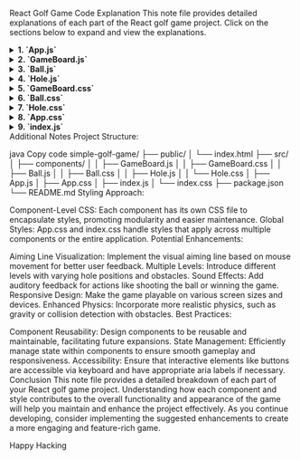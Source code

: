React Golf Game Code Explanation
This note file provides detailed explanations of each part of the React golf game project. Click on the sections below to expand and view the explanations.

<details> <summary><strong>1. `App.js`</strong></summary>
Purpose
App.js serves as the root component of the React application. It orchestrates the overall layout by incorporating other components like GameBoard.

Code Breakdown
javascript
Copy code
// src/App.js

import React from 'react';
import GameBoard from './components/GameBoard';
import './App.css';

function App() {
  return (
    <div className="App">
      <h1 style={{ textAlign: 'center' }}>Simple React Golf Game</h1>
      <GameBoard />
    </div>
  );
}

export default App;
Imports:

React: The core library for building React components.
GameBoard: The main game area component that contains the game logic and UI.
App.css: Styles specific to the App component.
Component Structure:

The App component returns a <div> with a class name App.
Inside the <div>, there's an <h1> element centered with the title "Simple React Golf Game".
The <GameBoard /> component is rendered, which encapsulates the main game functionality.
Export:

export default App; makes the App component available for import in other files, notably index.js.
Key Points
Serves as the entry point for rendering the game's UI.
Maintains a clean structure by delegating the game logic to the GameBoard component.
Applies global styles through App.css.
</details>
<details> <summary><strong>2. `GameBoard.js`</strong></summary>
Purpose
GameBoard.js is the core component that manages the game's state, user interactions, and renders the Ball and Hole components. It handles the mechanics of aiming, shooting the ball, and checking for win conditions.

Code Breakdown
javascript
Copy code
// src/components/GameBoard.js

import React, { useState } from 'react';
import Ball from './Ball';
import Hole from './Hole';
import './GameBoard.css';

const GameBoard = () => {
  const [ballPosition, setBallPosition] = useState({ x: 50, y: 300 });
  const [isAiming, setIsAiming] = useState(false);
  const [aim, setAim] = useState({ angle: 0, power: 0 });
  const [gameOver, setGameOver] = useState(false);

  const handleMouseDown = (e) => {
    setIsAiming(true);
  };

  const handleMouseUp = (e) => {
    if (isAiming) {
      const rect = e.target.getBoundingClientRect();
      const mouseX = e.clientX - rect.left;
      const mouseY = e.clientY - rect.top;
      const dx = mouseX - ballPosition.x;
      const dy = mouseY - ballPosition.y;
      const angle = Math.atan2(dy, dx);
      const power = Math.min(Math.sqrt(dx * dx + dy * dy) / 10, 50);

      setAim({ angle, power });
      setIsAiming(false);
      shootBall(angle, power);
    }
  };

  const shootBall = (angle, power) => {
    const velocity = {
      x: Math.cos(angle) * power,
      y: Math.sin(angle) * power,
    };

    const interval = setInterval(() => {
      setBallPosition((prev) => {
        const newX = prev.x + velocity.x * 0.1;
        const newY = prev.y + velocity.y * 0.1;

        velocity.x *= 0.98; // Apply friction to X velocity
        velocity.y *= 0.98; // Apply friction to Y velocity

        if (Math.abs(velocity.x) < 0.5 && Math.abs(velocity.y) < 0.5) {
          clearInterval(interval);
          checkWin(newX, newY);
          return { x: newX, y: newY };
        }

        return { x: newX, y: newY };
      });
    }, 20);
  };

  const checkWin = (x, y) => {
    const holeX = 450;
    const holeY = 300;
    const distance = Math.sqrt((x - holeX) ** 2 + (y - holeY) ** 2);
    if (distance < 20) {
      setGameOver(true);
    }
  };

  const resetGame = () => {
    setBallPosition({ x: 50, y: 300 });
    setGameOver(false);
  };

  return (
    <div
      className="game-board"
      onMouseDown={handleMouseDown}
      onMouseUp={handleMouseUp}
    >
      <Ball position={ballPosition} />
      <Hole />
      {gameOver && (
        <div className="game-over">
          <h2>You Win!</h2>
          <button onClick={resetGame}>Play Again</button>
        </div>
      )}
      {isAiming && (
        <div
          className="aim-line"
          style={{
            left: ballPosition.x,
            top: ballPosition.y,
            // Future implementation: Draw aiming line based on mouse position
          }}
        >
          {/* Optional: Implement aiming visuals */}
        </div>
      )}
    </div>
  );
};

export default GameBoard;
Imports:

React and useState: Core React library and state management hook.
Ball and Hole: Child components representing the ball and the hole.
GameBoard.css: Styles specific to the GameBoard component.
State Variables:

ballPosition: Tracks the current position of the ball (x and y coordinates).
isAiming: Boolean indicating whether the player is currently aiming.
aim: Object storing the angle and power of the shot.
gameOver: Boolean indicating whether the game has been won.
Event Handlers:

handleMouseDown: Activates aiming mode when the mouse is pressed down.
handleMouseUp: Calculates the shot's angle and power based on mouse release position and initiates the ball's movement.
Game Mechanics:

shootBall: Moves the ball by updating its position at intervals, simulating velocity and friction.
checkWin: Determines if the ball is close enough to the hole to win the game.
resetGame: Resets the game state to allow replaying.
Rendering Logic:

Renders the Ball and Hole components.
Displays a "You Win!" message and a "Play Again" button when gameOver is true.
Optionally shows an aiming line when isAiming is true (placeholder for future enhancements).
Key Points
State Management: Uses React's useState to manage dynamic game states like ball position and game over status.
User Interaction: Handles mouse events to allow players to aim and shoot the ball.
Game Loop: Utilizes setInterval to update the ball's position over time, simulating motion with friction.
Win Condition: Checks the proximity of the ball to the hole to determine if the player has won.
Reset Functionality: Provides the ability to restart the game after winning.
</details>
<details> <summary><strong>3. `Ball.js`</strong></summary>
Purpose
Ball.js represents the golf ball within the game. It visually displays the ball's position based on the ballPosition prop received from the GameBoard component.

Code Breakdown
javascript
Copy code
// src/components/Ball.js

import React from 'react';
import './Ball.css';

const Ball = ({ position }) => {
  return (
    <div
      className="ball"
      style={{
        left: position.x,
        top: position.y,
      }}
    ></div>
  );
};

export default Ball;
Imports:

React: Core React library.
Ball.css: Styles specific to the Ball component.
Props:

position: An object containing x and y coordinates indicating the ball's current position on the game board.
Rendering:

Returns a <div> with the class name ball.
Inline styles dynamically set the left and top CSS properties based on the position prop, positioning the ball within the game board.
Key Points
Stateless Component: Ball does not manage its own state; it relies entirely on props passed from the parent GameBoard component.
Dynamic Positioning: Utilizes inline styles to position the ball accurately on the game board.
Reusability: Designed to be reusable for any number of balls or positions if the game is expanded.
</details>
<details> <summary><strong>4. `Hole.js`</strong></summary>
Purpose
Hole.js represents the hole (or cup) in the golf game where the ball must be aimed to win the game.

Code Breakdown
javascript
Copy code
// src/components/Hole.js

import React from 'react';
import './Hole.css';

const Hole = () => {
  return (
    <div
      className="hole"
      style={{
        left: 450,
        top: 300,
      }}
    ></div>
  );
};

export default Hole;
Imports:

React: Core React library.
Hole.css: Styles specific to the Hole component.
Rendering:

Returns a <div> with the class name hole.
Inline styles set the left and top CSS properties to position the hole at coordinates (450, 300) on the game board.
Key Points
Static Positioning: The hole's position is fixed in this basic implementation. For multiple levels or randomized hole positions, modifications would be necessary.
Visual Representation: Styled via Hole.css to appear as a distinct object (typically black and circular) on the game board.
</details>
<details> <summary><strong>5. `GameBoard.css`</strong></summary>
Purpose
GameBoard.css contains the styles specific to the GameBoard component, defining the appearance of the game area, game over screen, and aiming indicators.

Code Breakdown
css
Copy code
/* src/components/GameBoard.css */

.game-board {
  position: relative;
  width: 500px;
  height: 400px;
  background-color: #4caf50; /* Green grass */
  border: 2px solid #388e3c;
  margin: 20px auto;
  overflow: hidden;
  cursor: crosshair;
}

.game-over {
  position: absolute;
  top: 50%;
  left: 50%;
  transform: translate(-50%, -50%);
  background-color: rgba(255, 255, 255, 0.9);
  padding: 20px;
  border: 2px solid #000;
  text-align: center;
}

.aim-line {
  position: absolute;
  width: 2px;
  height: 100px;
  background-color: red;
  transform-origin: bottom;
}
.game-board:

Positioning: relative to allow absolutely positioned child elements.
Size: Fixed width and height to define the game area's boundaries.
Background: Green color to simulate grass.
Border: Dark green border for visual distinction.
Margin: Centered horizontally with automatic side margins and a top margin of 20px.
Overflow: Hidden to prevent child elements from spilling outside the game area.
Cursor: Changes to a crosshair to indicate aiming functionality.
.game-over:

Positioning: absolute and centered both vertically and horizontally using transform.
Background: Semi-transparent white for readability over the game board.
Padding & Border: Adds spacing and a solid border for emphasis.
Text Alignment: Centers the text within the game over message.
.aim-line:

Positioning: absolute to overlay on the game board.
Dimensions: Thin vertical line to represent the aiming direction.
Color: Red for visibility.
Transform Origin: Set to the bottom to allow rotation from the ball's position.
Key Points
Layout Management: Defines the game board's layout and ensures child elements are properly positioned.
Visual Indicators: Styles the game over message and aiming line to enhance user experience.
User Feedback: The crosshair cursor provides intuitive feedback that the area is interactive.
</details>
<details> <summary><strong>6. `Ball.css`</strong></summary>
Purpose
Ball.css contains the styles for the Ball component, defining the appearance of the golf ball within the game.

Code Breakdown
css
Copy code
/* src/components/Ball.css */

.ball {
  position: absolute;
  width: 20px;
  height: 20px;
  background-color: white;
  border: 2px solid #000;
  border-radius: 50%;
  transform: translate(-50%, -50%);
}
.ball:
Positioning: absolute to position the ball accurately within the GameBoard.
Size: Fixed width and height to represent the ball's dimensions.
Background: White color to resemble a standard golf ball.
Border: Black border to define the ball's edges clearly.
Shape: border-radius: 50% makes the <div> a perfect circle.
Transform: translate(-50%, -50%) centers the ball's position based on its top-left corner.
Key Points
Visual Representation: Creates a simple yet recognizable golf ball using basic CSS properties.
Positioning Accuracy: The translate transform ensures the ball's position aligns with its center point, making movement calculations more intuitive.
</details>
<details> <summary><strong>7. `Hole.css`</strong></summary>
Purpose
Hole.css defines the styles for the Hole component, representing the target hole on the game board.

Code Breakdown
css
Copy code
/* src/components/Hole.css */

.hole {
  position: absolute;
  width: 30px;
  height: 30px;
  background-color: black;
  border-radius: 50%;
  transform: translate(-50%, -50%);
}
.hole:
Positioning: absolute to place the hole precisely within the GameBoard.
Size: Larger than the ball to serve as a distinct target.
Background: Black color to mimic a real golf hole.
Shape: border-radius: 50% ensures the hole appears as a perfect circle.
Transform: translate(-50%, -50%) centers the hole based on its top-left corner.
Key Points
Distinct Target: The black, circular design makes the hole easily identifiable against the green background.
Consistent Positioning: Similar to the ball, the hole uses the same centering technique for accurate placement.
</details>
<details> <summary><strong>8. `App.css`</strong></summary>
Purpose
App.css contains global styles that apply to the entire application, ensuring a consistent look and feel across all components.

Code Breakdown
css
Copy code
/* src/App.css */

body {
  margin: 0;
  padding: 0;
  font-family: Arial, sans-serif;
  background-color: #e0e0e0;
}

button {
  padding: 10px 20px;
  font-size: 16px;
  cursor: pointer;
}
body:

Margin & Padding: Removes default margins and padding for a clean slate.
Font: Sets a simple, readable font family.
Background Color: Light gray to contrast with the green game board.
button:

Padding: Provides adequate spacing within buttons.
Font Size: Increases text size for better readability.
Cursor: Changes to a pointer on hover, indicating interactivity.
Key Points
Global Reset: Eliminates default browser styling to prevent unexpected layout issues.
Consistency: Ensures that buttons and text have a uniform appearance throughout the app.
User Experience: Enhances usability with clear, readable fonts and interactive cursor changes.
</details>
<details> <summary><strong>9. `index.js`</strong></summary>
Purpose
index.js is the entry point of the React application. It renders the root App component into the DOM.

Code Breakdown
javascript
Copy code
// src/index.js

import React from 'react';
import ReactDOM from 'react-dom';
import './index.css';
import App from './App';

ReactDOM.render(
  <React.StrictMode>
    <App />
  </React.StrictMode>,
  document.getElementById('root')
);
Imports:

React: Core React library.
ReactDOM: Enables rendering React components to the DOM.
index.css: Global styles applied to the entire application.
App: The root component of the application.
Rendering:

ReactDOM.render: Renders the App component wrapped in React.StrictMode for highlighting potential problems.
Targets the DOM element with the ID root (defined in public/index.html).
Key Points
Application Bootstrapping: Initiates the rendering process, starting with the App component.
Strict Mode: Helps identify potential issues in the application by activating additional checks and warnings.
</details>
Additional Notes
Project Structure:

java
Copy code
simple-golf-game/
├── public/
│   └── index.html
├── src/
│   ├── components/
│   │   ├── GameBoard.js
│   │   ├── GameBoard.css
│   │   ├── Ball.js
│   │   ├── Ball.css
│   │   ├── Hole.js
│   │   └── Hole.css
│   ├── App.js
│   ├── App.css
│   ├── index.js
│   └── index.css
├── package.json
└── README.md
Styling Approach:

Component-Level CSS: Each component has its own CSS file to encapsulate styles, promoting modularity and easier maintenance.
Global Styles: App.css and index.css handle styles that apply across multiple components or the entire application.
Potential Enhancements:

Aiming Line Visualization: Implement the visual aiming line based on mouse movement for better user feedback.
Multiple Levels: Introduce different levels with varying hole positions and obstacles.
Sound Effects: Add auditory feedback for actions like shooting the ball or winning the game.
Responsive Design: Make the game playable on various screen sizes and devices.
Enhanced Physics: Incorporate more realistic physics, such as gravity or collision detection with obstacles.
Best Practices:

Component Reusability: Design components to be reusable and maintainable, facilitating future expansions.
State Management: Efficiently manage state within components to ensure smooth gameplay and responsiveness.
Accessibility: Ensure that interactive elements like buttons are accessible via keyboard and have appropriate aria labels if necessary.
Conclusion
This note file provides a detailed breakdown of each part of your React golf game project. Understanding how each component and style contributes to the overall functionality and appearance of the game will help you maintain and enhance the project effectively. As you continue developing, consider implementing the suggested enhancements to create a more engaging and feature-rich game.

Happy Hacking